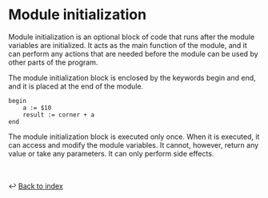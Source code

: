 # Module initialization

Module initialization is an optional block of code that runs after 
the module variables are initialized. It acts as the main function of the module, 
and it can perform any actions that are needed before the module can be used 
by other parts of the program.

The module initialization block is enclosed by the keywords begin and end, 
and it is placed at the end of the module.
```
begin
    a := $10
    result := corner + a
end
```

The module initialization block is executed only once. 
When it is executed, it can access and modify the module variables.
It cannot, however, return any value or take any parameters. 
It can only perform side effects.


<br /><br />
:leftwards_arrow_with_hook: [Back to index](../../index.md)





